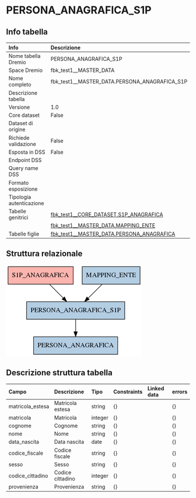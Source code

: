 # PERSONA_ANAGRAFICA_S1P

## Info tabella

| Info                     | Descrizione                                                                                         |
|:-------------------------|:----------------------------------------------------------------------------------------------------|
| Nome tabella Dremio      | PERSONA_ANAGRAFICA_S1P                                                                              |
| Space Dremio             | fbk_test1__MASTER_DATA                                                                              |
| Nome completo            | fbk_test1__MASTER_DATA.PERSONA_ANAGRAFICA_S1P                                                       |
| Descrizione tabella      |                                                                                                     |
| Versione                 | 1.0                                                                                                 |
| Core dataset             | False                                                                                               |
| Dataset di origine       |                                                                                                     |
| Richiede validazione     | False                                                                                               |
| Esposta in DSS           | False                                                                                               |
| Endpoint DSS             |                                                                                                     |
| Query name DSS           |                                                                                                     |
| Formato esposizione      |                                                                                                     |
| Tipologia autenticazione |                                                                                                     |
| Tabelle genitrici        | [fbk_test1__CORE_DATASET.S1P_ANAGRAFICA](/fbk_test1__CORE_DATASET/S1P_ANAGRAFICA/markdown.md)       |
|                          | [fbk_test1__MASTER_DATA.MAPPING_ENTE](/fbk_test1__MASTER_DATA/MAPPING_ENTE/markdown.md)             |
| Tabelle figlie           | [fbk_test1__MASTER_DATA.PERSONA_ANAGRAFICA](/fbk_test1__MASTER_DATA/PERSONA_ANAGRAFICA/markdown.md) |

## Struttura relazionale

![PERSONA_ANAGRAFICA_S1P](./graph_png.png)

## Descrizione struttura tabella

| Campo            | Descrizione      | Tipo    | Constraints   | Linked data   | errors   |
|:-----------------|:-----------------|:--------|:--------------|:--------------|:---------|
| matricola_estesa | Matricola estesa | string  | {}            |               | {}       |
| matricola        | Matricola        | integer | {}            |               | {}       |
| cognome          | Cognome          | string  | {}            |               | {}       |
| nome             | Nome             | string  | {}            |               | {}       |
| data_nascita     | Data nascita     | date    | {}            |               | {}       |
| codice_fiscale   | Codice fiscale   | string  | {}            |               | {}       |
| sesso            | Sesso            | string  | {}            |               | {}       |
| codice_cittadino | Codice cittadino | integer | {}            |               | {}       |
| provenienza      | Provenienza      | string  | {}            |               | {}       |
